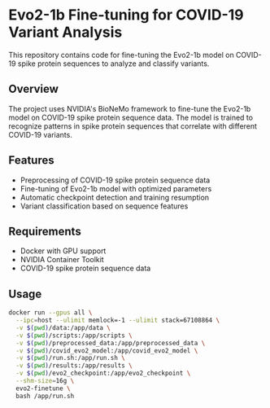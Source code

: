 # Evo2-1b Fine-tuning for COVID-19 Variant Analysis

This repository contains code for fine-tuning the Evo2-1b model on COVID-19 spike protein sequences to analyze and classify variants.

## Overview

The project uses NVIDIA's BioNeMo framework to fine-tune the Evo2-1b model on COVID-19 spike protein sequence data. The model is trained to recognize patterns in spike protein sequences that correlate with different COVID-19 variants.

## Features

- Preprocessing of COVID-19 spike protein sequence data
- Fine-tuning of Evo2-1b model with optimized parameters
- Automatic checkpoint detection and training resumption
- Variant classification based on sequence features

## Requirements

- Docker with GPU support
- NVIDIA Container Toolkit
- COVID-19 spike protein sequence data

## Usage

```bash
docker run --gpus all \
  --ipc=host --ulimit memlock=-1 --ulimit stack=67108864 \
  -v $(pwd)/data:/app/data \
  -v $(pwd)/scripts:/app/scripts \
  -v $(pwd)/preprocessed_data:/app/preprocessed_data \
  -v $(pwd)/covid_evo2_model:/app/covid_evo2_model \
  -v $(pwd)/run.sh:/app/run.sh \
  -v $(pwd)/results:/app/results \
  -v $(pwd)/evo2_checkpoint:/app/evo2_checkpoint \
  --shm-size=16g \
  evo2-finetune \
  bash /app/run.sh

